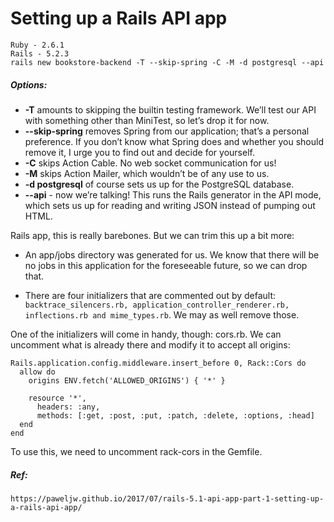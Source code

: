 # Setting up a Rails API app
    Ruby - 2.6.1
    Rails - 5.2.3
    rails new bookstore-backend -T --skip-spring -C -M -d postgresql --api

##### Options:
    
  * **-T** amounts to skipping the builtin testing framework. We’ll test our API with something other than MiniTest, so let’s drop it for now.
  * **--skip-spring** removes Spring from our application; that’s a personal preference. If you don’t know what Spring does and whether you should remove it, I urge you to find out and decide for yourself.
  * **-C** skips Action Cable. No web socket communication for us!
  * **-M** skips Action Mailer, which wouldn’t be of any use to us.
  * **-d postgresql** of course sets us up for the PostgreSQL database.
  * **--api** - now we’re talking! This runs the Rails generator in the API mode, which sets us up for reading and writing JSON instead of pumping out HTML.

Rails app, this is really barebones. But we can trim this up a bit more:

* An app/jobs directory was generated for us. We know that there will be no jobs in this application for the foreseeable future, so we can drop that.

* There are four initializers that are commented out by default: `backtrace_silencers.rb, application_controller_renderer.rb, inflections.rb and mime_types.rb`. We may as well remove those.

One of the initializers will come in handy, though: cors.rb. We can uncomment what is already there and modify it to accept all origins:

    Rails.application.config.middleware.insert_before 0, Rack::Cors do
      allow do
        origins ENV.fetch('ALLOWED_ORIGINS') { '*' }
    
        resource '*',
          headers: :any,
          methods: [:get, :post, :put, :patch, :delete, :options, :head]
      end
    end

To use this, we need to uncomment rack-cors in the Gemfile.


##### Ref: 
    https://paweljw.github.io/2017/07/rails-5.1-api-app-part-1-setting-up-a-rails-api-app/